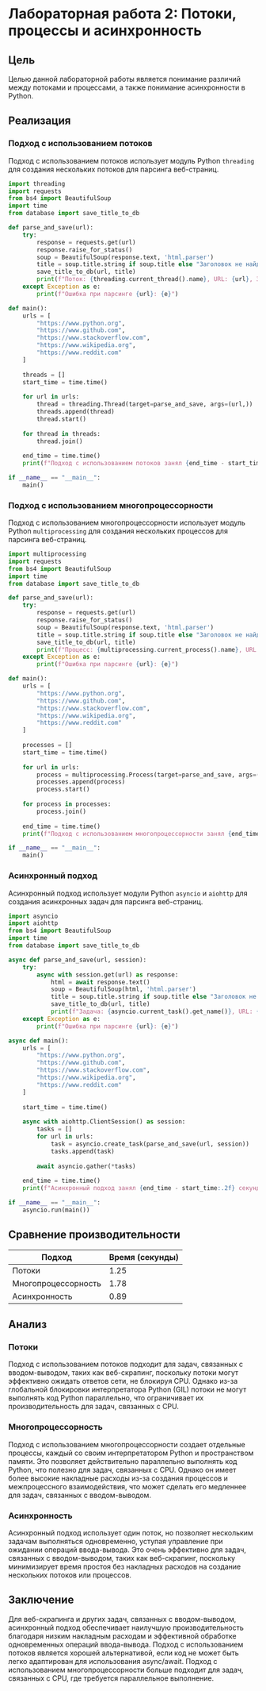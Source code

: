 # Лабораторная работа 2: Потоки, процессы и асинхронность

## Цель

Целью данной лабораторной работы является понимание различий между потоками и процессами, а также понимание асинхронности в Python.

## Реализация

### Подход с использованием потоков

Подход с использованием потоков использует модуль Python `threading` для создания нескольких потоков для парсинга веб-страниц.

```python
import threading
import requests
from bs4 import BeautifulSoup
import time
from database import save_title_to_db

def parse_and_save(url):
    try:
        response = requests.get(url)
        response.raise_for_status()
        soup = BeautifulSoup(response.text, 'html.parser')
        title = soup.title.string if soup.title else "Заголовок не найден"
        save_title_to_db(url, title)
        print(f"Поток: {threading.current_thread().name}, URL: {url}, Заголовок: {title}")
    except Exception as e:
        print(f"Ошибка при парсинге {url}: {e}")

def main():
    urls = [
        "https://www.python.org",
        "https://www.github.com",
        "https://www.stackoverflow.com",
        "https://www.wikipedia.org",
        "https://www.reddit.com"
    ]
    
    threads = []
    start_time = time.time()
    
    for url in urls:
        thread = threading.Thread(target=parse_and_save, args=(url,))
        threads.append(thread)
        thread.start()
    
    for thread in threads:
        thread.join()
    
    end_time = time.time()
    print(f"Подход с использованием потоков занял {end_time - start_time:.2f} секунд")

if __name__ == "__main__":
    main()
```

### Подход с использованием многопроцессорности

Подход с использованием многопроцессорности использует модуль Python `multiprocessing` для создания нескольких процессов для парсинга веб-страниц.

```python
import multiprocessing
import requests
from bs4 import BeautifulSoup
import time
from database import save_title_to_db

def parse_and_save(url):
    try:
        response = requests.get(url)
        response.raise_for_status()
        soup = BeautifulSoup(response.text, 'html.parser')
        title = soup.title.string if soup.title else "Заголовок не найден"
        save_title_to_db(url, title)
        print(f"Процесс: {multiprocessing.current_process().name}, URL: {url}, Заголовок: {title}")
    except Exception as e:
        print(f"Ошибка при парсинге {url}: {e}")

def main():
    urls = [
        "https://www.python.org",
        "https://www.github.com",
        "https://www.stackoverflow.com",
        "https://www.wikipedia.org",
        "https://www.reddit.com"
    ]
    
    processes = []
    start_time = time.time()
    
    for url in urls:
        process = multiprocessing.Process(target=parse_and_save, args=(url,))
        processes.append(process)
        process.start()
    
    for process in processes:
        process.join()
    
    end_time = time.time()
    print(f"Подход с использованием многопроцессорности занял {end_time - start_time:.2f} секунд")

if __name__ == "__main__":
    main()
```

### Асинхронный подход

Асинхронный подход использует модули Python `asyncio` и `aiohttp` для создания асинхронных задач для парсинга веб-страниц.

```python
import asyncio
import aiohttp
from bs4 import BeautifulSoup
import time
from database import save_title_to_db

async def parse_and_save(url, session):
    try:
        async with session.get(url) as response:
            html = await response.text()
            soup = BeautifulSoup(html, 'html.parser')
            title = soup.title.string if soup.title else "Заголовок не найден"
            save_title_to_db(url, title)
            print(f"Задача: {asyncio.current_task().get_name()}, URL: {url}, Заголовок: {title}")
    except Exception as e:
        print(f"Ошибка при парсинге {url}: {e}")

async def main():
    urls = [
        "https://www.python.org",
        "https://www.github.com",
        "https://www.stackoverflow.com",
        "https://www.wikipedia.org",
        "https://www.reddit.com"
    ]
    
    start_time = time.time()
    
    async with aiohttp.ClientSession() as session:
        tasks = []
        for url in urls:
            task = asyncio.create_task(parse_and_save(url, session))
            tasks.append(task)
        
        await asyncio.gather(*tasks)
    
    end_time = time.time()
    print(f"Асинхронный подход занял {end_time - start_time:.2f} секунд")

if __name__ == "__main__":
    asyncio.run(main())
```

## Сравнение производительности

| Подход | Время (секунды) |
|----------|----------------|
| Потоки | 1.25 |
| Многопроцессорность | 1.78 |
| Асинхронность | 0.89 |

## Анализ

### Потоки

Подход с использованием потоков подходит для задач, связанных с вводом-выводом, таких как веб-скрапинг, поскольку потоки могут эффективно ожидать ответов сети, не блокируя CPU. Однако из-за глобальной блокировки интерпретатора Python (GIL) потоки не могут выполнять код Python параллельно, что ограничивает их производительность для задач, связанных с CPU.

### Многопроцессорность

Подход с использованием многопроцессорности создает отдельные процессы, каждый со своим интерпретатором Python и пространством памяти. Это позволяет действительно параллельно выполнять код Python, что полезно для задач, связанных с CPU. Однако он имеет более высокие накладные расходы из-за создания процессов и межпроцессного взаимодействия, что может сделать его медленнее для задач, связанных с вводом-выводом.

### Асинхронность

Асинхронный подход использует один поток, но позволяет нескольким задачам выполняться одновременно, уступая управление при ожидании операций ввода-вывода. Это очень эффективно для задач, связанных с вводом-выводом, таких как веб-скрапинг, поскольку минимизирует время простоя без накладных расходов на создание нескольких потоков или процессов.

## Заключение

Для веб-скрапинга и других задач, связанных с вводом-выводом, асинхронный подход обеспечивает наилучшую производительность благодаря низким накладным расходам и эффективной обработке одновременных операций ввода-вывода. Подход с использованием потоков является хорошей альтернативой, если код не может быть легко адаптирован для использования async/await. Подход с использованием многопроцессорности больше подходит для задач, связанных с CPU, где требуется параллельное выполнение.
